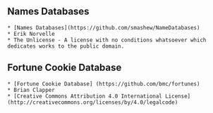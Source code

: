 ## Names Databases
    * [Names Databases](https://github.com/smashew/NameDatabases)
    * Erik Norvelle
    * The Unlicense - A license with no conditions whatsoever which dedicates works to the public domain.

## Fortune Cookie Database
    * [Fortune Cookie Database] (https://github.com/bmc/fortunes)
    * Brian Clapper
    * [Creative Commons Attribution 4.0 International License] (http://creativecommons.org/licenses/by/4.0/legalcode)